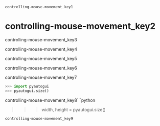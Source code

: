 ```ngMeta
controlling-mouse-movement_key1
```
# controlling-mouse-movement_key2
controlling-mouse-movement_key3

controlling-mouse-movement_key4

controlling-mouse-movement_key5

controlling-mouse-movement_key6

controlling-mouse-movement_key7

```python
>>> import pyautogui
>>> pyautogui.size()
```
controlling-mouse-movement_key8```python
>>> width, height = pyautogui.size()
```
controlling-mouse-movement_key9

